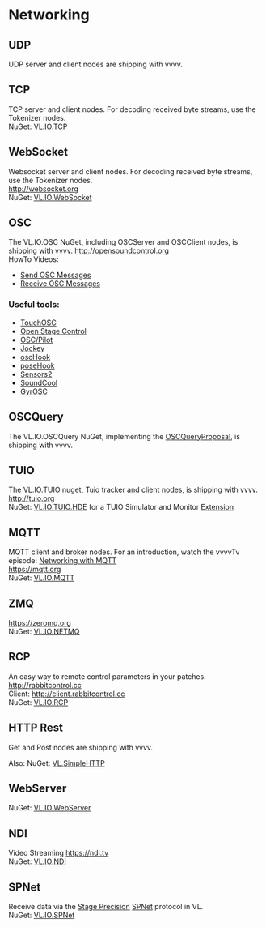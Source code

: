 # Networking

## UDP
UDP server and client nodes are shipping with vvvv. 

## TCP
TCP server and client nodes. For decoding received byte streams, use the Tokenizer nodes.  
NuGet: [VL.IO.TCP](https://www.nuget.org/packages/VL.IO.TCP)  

## WebSocket
Websocket server and client nodes. For decoding received byte streams, use the Tokenizer nodes.  
http://websocket.org  
NuGet: [VL.IO.WebSocket](https://www.nuget.org/packages/VL.IO.WebSocket)  

## OSC
The VL.IO.OSC NuGet, including OSCServer and OSCClient nodes, is shipping with vvvv.
http://opensoundcontrol.org  
HowTo Videos: 
* [Send OSC Messages](https://youtu.be/CSt_39fNonQ)
* [Receive OSC Messages](https://youtu.be/i5Yy6DS3Imo)
  
### Useful tools:
* [TouchOSC](https://hexler.net/software/touchosc) 
* [Open Stage Control](https://openstagecontrol.ammd.net/)
* [OSC/Pilot](https://oscpilot.com/)
* [Jockey](http://www.jockeyapp.net/)
* [oscHook](https://apkpure.com/de/oschook/com.hollyhook.oscHook)
* [poseHook](https://apkpure.com/de/posehook/com.hollyhook.posehook)
* [Sensors2](https://sensors2.org/osc/)
* [SoundCool](https://play.google.com/store/apps/details?id=org.soundcool.upv.oscapp)
* [GyrOSC](https://apps.apple.com/us/app/gyrosc/id418751595)

## OSCQuery
The VL.IO.OSCQuery NuGet, implementing the [OSCQueryProposal](https://github.com/Vidvox/OSCQueryProposal), is shipping with vvvv.  
  
## TUIO
The VL.IO.TUIO nuget, Tuio tracker and client nodes, is shipping with vvvv.
http://tuio.org  
NuGet: [VL.IO.TUIO.HDE](https://www.nuget.org/packages/VL.IO.TUIO.HDE) for a TUIO Simulator and Monitor [Extension](../hde/extensions.md) 

## MQTT
MQTT client and broker nodes. For an introduction, watch the vvvvTv episode: [Networking with MQTT](https://youtube.com/live/LZ-y5FOrdh0)  
https://mqtt.org  
NuGet: [VL.IO.MQTT](https://www.nuget.org/packages/VL.IO.MQTT)  

## ZMQ 
https://zeromq.org  
NuGet: [VL.IO.NETMQ](https://www.nuget.org/packages/VL.IO.NETMQ)  

## RCP  
An easy way to remote control parameters in your patches. http://rabbitcontrol.cc  
Client: http://client.rabbitcontrol.cc  
NuGet: [VL.IO.RCP](https://www.nuget.org/packages/VL.IO.RCP)  

## HTTP Rest
Get and Post nodes are shipping with vvvv. 

Also: NuGet: [VL.SimpleHTTP](https://www.nuget.org/packages/VL.SimpleHTTP)

## WebServer
NuGet: [VL.IO.WebServer](https://www.nuget.org/packages/VL.IO.WebServer)  

## NDI
Video Streaming https://ndi.tv  
NuGet: [VL.IO.NDI](https://www.nuget.org/packages/VL.IO.NDI)  

## SPNet
Receive data via the [Stage Precision](http://www.stageprecision.com/) [SPNet](https://git.stageprecision.com/stage-precision-public/spnet) protocol in VL.  
NuGet: [VL.IO.SPNet](https://www.nuget.org/packages/VL.IO.SPNet)
